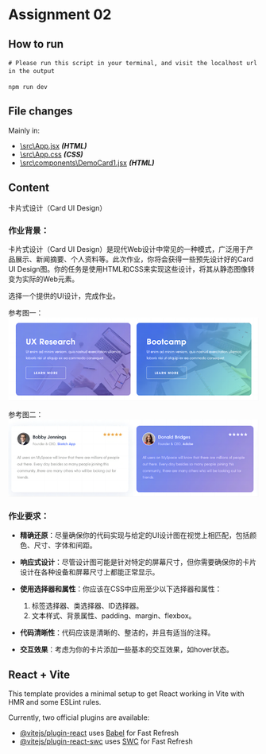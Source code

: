 # Assignment 02

## How to run
```shell
# Please run this script in your terminal, and visit the localhost url in the output

npm run dev
```

## File changes
Mainly in:  
* [\src\App.jsx](https://github.com/ken-gy-leung/jra-full-stack/blob/asgn02/assignments/asgn-02-card-ui-design/src/App.jsx) ***(HTML)***
* [\src\App.css](https://github.com/ken-gy-leung/jra-full-stack/blob/asgn02/assignments/asgn-02-card-ui-design/src/App.css) ***(CSS)***
* [\src\components\DemoCard1.jsx](https://github.com/ken-gy-leung/jra-full-stack/blob/asgn02/assignments/asgn-02-card-ui-design/src/components/DemoCard1.jsx) ***(HTML)***

## Content
卡片式设计（Card UI Design）

### 作业背景：

卡片式设计（Card UI Design）是现代Web设计中常见的一种模式，广泛用于产品展示、新闻摘要、个人资料等。此次作业，你将会获得一些预先设计好的Card UI Design图。你的任务是使用HTML和CSS来实现这些设计，将其从静态图像转变为实际的Web元素。

选择一个提供的UI设计，完成作业。

参考图一：  
![Card-Design-1](README-imgs/Card-Design-1.png)

参考图二：  
![Card-Design-2](README-imgs/Card-Design-2.png)

### 作业要求：

* __精确还原__：尽量确保你的代码实现与给定的UI设计图在视觉上相匹配，包括颜色、尺寸、字体和间距。

* __响应式设计__：尽管设计图可能是针对特定的屏幕尺寸，但你需要确保你的卡片设计在各种设备和屏幕尺寸上都能正常显示。

* __使用选择器和属性__：你应该在CSS中应用至少以下选择器和属性：
  <ol type="1">
    <li>标签选择器、类选择器、ID选择器。</li>
    <li>文本样式、背景属性、padding、margin、flexbox。</li>
  </ol>
* __代码清晰性__：代码应该是清晰的、整洁的，并且有适当的注释。

* __交互效果__：考虑为你的卡片添加一些基本的交互效果，如hover状态。

## React + Vite

This template provides a minimal setup to get React working in Vite with HMR and some ESLint rules.

Currently, two official plugins are available:

- [@vitejs/plugin-react](https://github.com/vitejs/vite-plugin-react/blob/main/packages/plugin-react/README.md) uses [Babel](https://babeljs.io/) for Fast Refresh
- [@vitejs/plugin-react-swc](https://github.com/vitejs/vite-plugin-react-swc) uses [SWC](https://swc.rs/) for Fast Refresh
